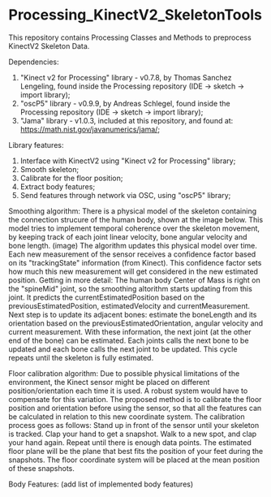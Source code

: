 # Processing_KinectV2_SkeletonTools

This repository contains Processing Classes and Methods to preprocess KinectV2 Skeleton Data. 

Dependencies: 
  1) "Kinect v2 for Processing" library - v0.7.8, by Thomas Sanchez Lengeling, found inside the Processing repository (IDE -> sketch -> import library);
  2) "oscP5" library - v0.9.9, by Andreas Schlegel, found inside the Processing repository (IDE -> sketch -> import library);
  3) "Jama" library - v1.0.3, included at this repository, and found at: https://math.nist.gov/javanumerics/jama/;

Library features:
  1) Interface with KinectV2 using "Kinect v2 for Processing" library;
  2) Smooth skeleton;
  3) Calibrate for the floor position;
  4) Extract body features;
  5) Send features through network via OSC, using "oscP5" library;

Smoothing algorithm:
  There is a physical model of the skeleton containing the connection strucure of the human body, shown at the image below. This model tries to implement temporal coherence over the skeleton movement, by keeping track of each joint linear velocity, bone angular velocity and bone length.
  (image)
  The algorithm updates this physical model over time. Each new measurement of the sensor receives a confidence factor based on its "trackingState" information (from Kinect). This confidence factor sets how much this new measurement will get considered in the new estimated position.
  Getting in more detail: The human body Center of Mass is right on the "spineMid" joint, so the smoothing altorithm starts updating from this joint. It predicts the currentEstimatedPosition based on the previousEstimatedPosition, estimatedVelocity and currentMeasurement. Next step is to update its adjacent bones: estimate the boneLength and its orientation based on the previousEstimatedOrientation, angular velocity and current measurement. With these information, the next joint (at the other end of the bone) can be estimated. Each joints calls the next bone to be updated and each bone calls the next joint to be updated. This cycle repeats until the skeleton is fully estimated. 

Floor calibration algorithm:
  Due to possible physical limitations of the environment, the Kinect sensor might be placed on different position/orientation each time it is used. A robust system would have to compensate for this variation. The proposed method is to calibrate the floor position and orientation before using the sensor, so that all the features can be calculated in relation to this new coordinate system. The calibration process goes as follows:
  Stand up in front of the sensor until your skeleton is tracked. Clap your hand to get a snapshot. Walk to a new spot, and clap your hand again. Repeat until there is enough data points. The estimated floor plane will be the plane that best fits the position of your feet during the snapshots. The floor coordinate system will be placed at the mean position of these snapshots.

Body Features:
  (add list of implemented body features)

